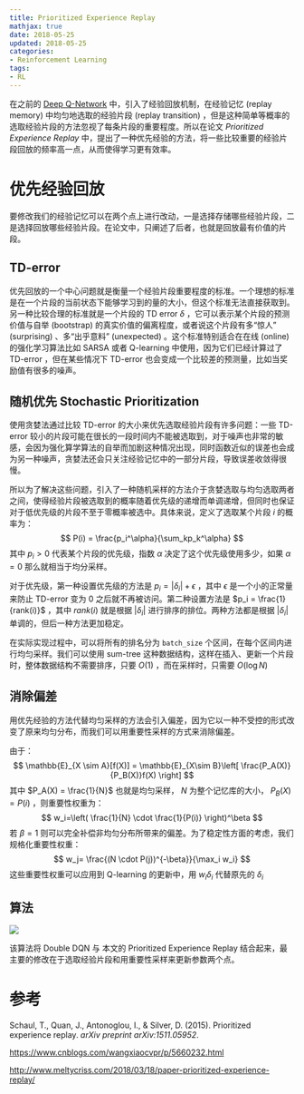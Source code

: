 ```yaml
---
title: Prioritized Experience Replay
mathjax: true
date: 2018-05-25
updated: 2018-05-25
categories:
- Reinforcement Learning
tags:
- RL
---
```



在之前的 [Deep Q-Network](https://bluefisher.github.io/2018/05/07/Deep-Q-Network/) 中，引入了经验回放机制，在经验记忆 (replay memory) 中均匀地选取的经验片段 (replay transition) ，但是这种简单等概率的选取经验片段的方法忽视了每条片段的重要程度。所以在论文 *Prioritized Experience Replay* 中，提出了一种优先经验的方法，将一些比较重要的经验片段回放的频率高一点，从而使得学习更有效率。

<!--more-->

# 优先经验回放

要修改我们的经验记忆可以在两个点上进行改动，一是选择存储哪些经验片段，二是选择回放哪些经验片段。在论文中，只阐述了后者，也就是回放最有价值的片段。

## TD-error

优先回放的一个中心问题就是衡量一个经验片段重要程度的标准。一个理想的标准是在一个片段的当前状态下能够学习到的量的大小，但这个标准无法直接获取到。另一种比较合理的标准就是一个片段的 TD error $\delta$ ，它可以表示某个片段的预测价值与自举 (bootstrap) 的真实价值的偏离程度，或者说这个片段有多“惊人” (surprising) 、多“出乎意料” (unexpected) 。这个标准特别适合在在线 (online) 的强化学习算法比如 SARSA 或者 Q-learning 中使用，因为它们已经计算过了 TD-error ，但在某些情况下 TD-error 也会变成一个比较差的预测量，比如当奖励值有很多的噪声。

## 随机优先 Stochastic Prioritization

使用贪婪法通过比较 TD-error 的大小来优先选取经验片段有许多问题：一些 TD-error 较小的片段可能在很长的一段时间内不能被选取到，对于噪声也非常的敏感，会因为强化算学算法的自举而加剧这种情况出现，同时函数近似的误差也会成为另一种噪声，贪婪法还会只关注经验记忆中的一部分片段，导致误差收敛得很慢。

所以为了解决这些问题，引入了一种随机采样的方法介于贪婪选取与均匀选取两者之间，使得经验片段被选取到的概率随着优先级的递增而单调递增，但同时也保证对于低优先级的片段不至于零概率被选中。具体来说，定义了选取某个片段 $i$ 的概率为：
$$
P(i) = \frac{p_i^\alpha}{\sum_kp_k^\alpha}
$$
其中 $p_i > 0$ 代表某个片段的优先级，指数 $\alpha$ 决定了这个优先级使用多少，如果 $\alpha=0$ 那么就相当于均分采样。

对于优先级，第一种设置优先级的方法是 $p_i=|\delta_i| + \epsilon$ ，其中 $\epsilon$ 是一个小的正常量来防止 TD-error 变为 0 之后就不再被访问。第二种设置方法是 $p_i = \frac{1}{rank(i)}$ ，其中 $rank(i)$ 就是根据 $|\delta_i|$ 进行排序的排位。两种方法都是根据 $|\delta_i|$ 单调的，但后一种方法更加稳定。

在实际实现过程中，可以将所有的排名分为 `batch_size` 个区间，在每个区间内进行均匀采样。我们可以使用 sum-tree 这种数据结构，这样在插入、更新一个片段时，整体数据结构不需要排序，只要 $O(1)$ ，而在采样时，只需要 $O(\log N)$

## 消除偏差

用优先经验的方法代替均匀采样的方法会引入偏差，因为它以一种不受控的形式改变了原来均匀分布，而我们可以用重要性采样的方式来消除偏差。

由于：
$$
\mathbb{E}_{X \sim A}[f(X)] = \mathbb{E}_{X\sim B}\left[ \frac{P_A(X)}{P_B(X)}f(X) \right]
$$
其中 $P_A(X) = \frac{1}{N}$ 也就是均匀采样， $N$ 为整个记忆库的大小， $P_B(X)=P(i)$ ，则重要性权重为：
$$
w_i=\left( \frac{1}{N} \cdot \frac{1}{P(i)} \right)^\beta
$$
若 $\beta=1$ 则可以完全补偿非均匀分布所带来的偏差。为了稳定性方面的考虑，我们规格化重要性权重：
$$
w_j= \frac{(N \cdot P(j))^{-\beta}}{\max_i w_i}
$$
这些重要性权重可以应用到 Q-learning 的更新中，用 $w_i\delta_i$ 代替原先的 $\delta_i$

## 算法

![](https://s1.ax1x.com/2018/05/26/CfhJZ8.png)

该算法将 Double DQN 与 本文的 Prioritized Experience Replay 结合起来，最主要的修改在于选取经验片段和用重要性采样来更新参数两个点。

# 参考

Schaul, T., Quan, J., Antonoglou, I., & Silver, D. (2015). Prioritized experience replay. *arXiv preprint arXiv:1511.05952*.

<https://www.cnblogs.com/wangxiaocvpr/p/5660232.html>

<http://www.meltycriss.com/2018/03/18/paper-prioritized-experience-replay/>